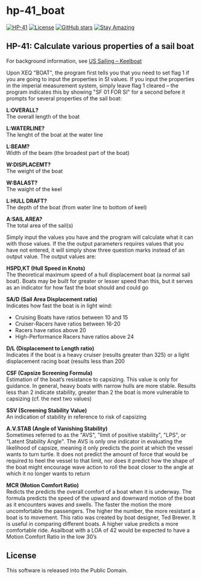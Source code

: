 # hp-41_boat

[![HP-41](https://img.shields.io/badge/HP--41-Calculator-orange)](https://en.wikipedia.org/wiki/HP-41C)
[![License](https://img.shields.io/badge/License-Public%20Domain-brightgreen.svg)](https://unlicense.org/)
[![GitHub stars](https://img.shields.io/github/stars/isene/hp-41_boat.svg)](https://github.com/isene/hp-41_boat/stargazers)
[![Stay Amazing](https://img.shields.io/badge/Stay-Amazing-blue.svg)](https://isene.org)

## HP-41: Calculate various properties of a sail boat

For background information, see [US Sailing – Keelboat](http://www.sailingusa.info/design_winds.htm)

Upon XEQ "BOAT", the program first tells you that you need to set flag 1 if you are going to input the properties in SI values. If you input the properties in the imperial measurement system, simply leave flag 1 cleared – the program indicates this by showing "SF 01 FOR SI" for a second before it prompts for several properties of the sail boat:

**L:OVERALL?**<br>
The overall length of the boat

**L:WATERLINE?**<br>
The lenght of the boat at the water line

**L:BEAM?**<br>
Width of the beam (the broadest part of the boat)

**W:DISPLACEMT?**<br>
The weight of the boat

**W:BALAST?**<br>
The waight of the keel

**L:HULL DRAFT?**<br>
The depth of the boat (from water line to bottom of keel)

**A:SAIL AREA?**<br>
The total area of the sail(s)

Simply input the values you have and the program will calculate what it can with those values. If the the output parameters requires values that you have not entered, it will simply show three question marks instead of an output value. The output values are:

**HSPD,KT (Hull Speed in Knots)**<br>
The theoretical maximum speed of a hull displacement boat (a normal sail boat). Boats may be built for greater or lesser speed than this, but it serves as an indicator for how fast the boat should and could go

**SA/D (Sail Area Displacement ratio)**<br>
Indicates how fast the boat is in light wind:
* Cruising Boats have ratios between 10 and 15
* Cruiser-Racers have ratios between 16-20
* Racers have ratios above 20
* High-Performance Racers have ratios above 24

**D/L (Displacement to Length ratio)**<br>
Indicates if the boat is a heavy cruiser (results greater than 325) or a light displacement racing boat (results less than 200

**CSF (Capsize Screening Formula)**<br>
Estimation of the boat’s resistance to capsizing. This value is only for guidance. In general, heavy boats with narrow hulls are more stable. Results less than 2 indicate stability, greater than 2 the boat is more vulnerable to capsizing (cf. the next two values)

**SSV (Screening Stability Value)**<br>
An indication of stability in reference to risk of capsizing

**A.V.STAB (Angle of Vanishing Stability)**<br>
Sometimes referred to as the "AVS", "limit of positive stability", "LPS", or "Latent Stability Angle". The AVS is only one indicator in evaluating the likelihood of capsize, meaning it only predicts the point at which the vessel wants to turn turtle. It does not predict the amount of force that would be required to heel the vessel to that limit, nor does it predict how the shape of the boat might encourage wave action to roll the boat closer to the angle at which it no longer wants to return

**MCR (Motion Comfort Ratio)**<br>
Redicts the predicts the overall comfort of a boat when it is underway. The formula predicts the speed of the upward and downward motion of the boat as it encounters waves and swells. The faster the motion the more uncomfortable the passengers. The higher the number, the more resistant a boat is to movement. This ratio was created by boat designer, Ted Brewer. It is useful in comparing different boats. A higher value predicts a more comfortable ride. Asailboat with a LOA of 42 would be expected to have a Motion Comfort Ratio in the low 30’s

## License
This software is released into the Public Domain.
